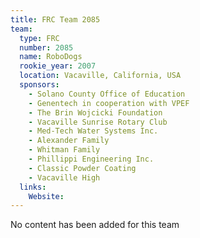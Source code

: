 ```yaml
---
title: FRC Team 2085
team:
  type: FRC
  number: 2085
  name: RoboDogs
  rookie_year: 2007
  location: Vacaville, California, USA
  sponsors:
    - Solano County Office of Education
    - Genentech in cooperation with VPEF
    - The Brin Wojcicki Foundation
    - Vacaville Sunrise Rotary Club
    - Med-Tech Water Systems Inc.
    - Alexander Family
    - Whitman Family
    - Phillippi Engineering Inc.
    - Classic Powder Coating
    - Vacaville High
  links:
    Website: 
---
```

No content has been added for this team